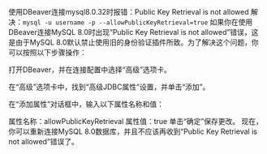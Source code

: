 使用DBeaver连接mysql8.0.32时报错：Public Key Retrieval is not allowed
解决：`mysql -u username -p --allowPublicKeyRetrieval=true`
如果你在使用DBeaver连接MySQL 8.0时出现“Public Key Retrieval is not allowed”错误，这是由于MySQL 8.0默认禁止使用旧的身份验证插件所致。为了解决这个问题，你可以按照以下步骤操作：

打开DBeaver，并在连接配置中选择“高级”选项卡。

在“高级”选项卡中，找到“高级JDBC属性”设置，并单击“添加”。

在“添加属性”对话框中，输入以下属性名称和值：

属性名称：allowPublicKeyRetrieval
属性值：true
单击“确定”保存更改。
现在，你可以重新连接MySQL 8.0数据库，并且不应该再收到“Public Key Retrieval is not allowed”错误了。
